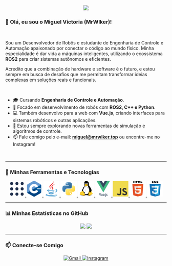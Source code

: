 <div id="header" align="center">
  <img src="https://media.giphy.com/media/M9gbBd9hFsxVELzUK7/giphy.gif" width="100"/>
</div>

### 👋 Olá, eu sou o Miguel Victoria (MrWlker)!

<br>

Sou um Desenvolvedor de Robôs e estudante de Engenharia de Controle e Automação apaixonado por conectar o código ao mundo físico. Minha especialidade é dar vida a máquinas inteligentes, utilizando o ecossistema **ROS2** para criar sistemas autônomos e eficientes.

Acredito que a combinação de hardware e software é o futuro, e estou sempre em busca de desafios que me permitam transformar ideias complexas em soluções reais e funcionais.

<br>

- 🎓 Cursando **Engenharia de Controle e Automação**.
- 🤖 Focado em desenvolvimento de robôs com **ROS2, C++ e Python**.
- 💻 Também desenvolvo para a web com **Vue.js**, criando interfaces para sistemas robóticos e outras aplicações.
- 🌱 Estou sempre explorando novas ferramentas de simulação e algoritmos de controle.
- 📫 Fale comigo pelo e-mail: **miguel@mrwlker.top** ou encontre-me no Instagram!

<br>

---

### 🚀 Minhas Ferramentas e Tecnologias

<p align="center">
  <a href="https://ros.org/" target="_blank" rel="noreferrer">
    <img src="https://raw.githubusercontent.com/devicons/devicon/master/icons/ros/ros-original.svg" alt="ros" width="50" height="50"/>
  </a>
  <a href="https://www.cplusplus.com/" target="_blank" rel="noreferrer">
    <img src="https://raw.githubusercontent.com/devicons/devicon/master/icons/cplusplus/cplusplus-original.svg" alt="cplusplus" width="50" height="50"/>
  </a>
  <a href="https://www.java.com" target="_blank" rel="noreferrer">
    <img src="https://raw.githubusercontent.com/devicons/devicon/master/icons/java/java-original.svg" alt="java" width="50" height="50"/>
  </a>
  <a href="https://www.python.org" target="_blank" rel="noreferrer">
    <img src="https://raw.githubusercontent.com/devicons/devicon/master/icons/python/python-original.svg" alt="python" width="50" height="50"/>
  </a>
  <a href="https://www.linux.org/" target="_blank" rel="noreferrer">
    <img src="https://raw.githubusercontent.com/devicons/devicon/master/icons/linux/linux-original.svg" alt="linux" width="50" height="50"/>
  </a>

  <a href="https://vuejs.org/" target="_blank" rel="noreferrer">
    <img src="https://raw.githubusercontent.com/devicons/devicon/master/icons/vuejs/vuejs-original-wordmark.svg" alt="vuejs" width="50" height="50"/>
  </a>
  <a href="https://developer.mozilla.org/en-US/docs/Web/JavaScript" target="_blank" rel="noreferrer">
    <img src="https://raw.githubusercontent.com/devicons/devicon/master/icons/javascript/javascript-original.svg" alt="javascript" width="50" height="50"/>
  </a>
  <a href="https://www.w3.org/html/" target="_blank" rel="noreferrer">
    <img src="https://raw.githubusercontent.com/devicons/devicon/master/icons/html5/html5-original-wordmark.svg" alt="html5" width="50" height="50"/>
  </a>
  <a href="https://www.w3schools.com/css/" target="_blank" rel="noreferrer">
    <img src="https://raw.githubusercontent.com/devicons/devicon/master/icons/css3/css3-original-wordmark.svg" alt="css3" width="50" height="50"/>
  </a>
</p>

---

### 📊 Minhas Estatísticas no GitHub

<p align="center">
  <img height="180em" src="https://github-readme-stats.vercel.app/api?username=MrWlker&show_icons=true&theme=tokyonight&include_all_commits=true&count_private=true"/>
  <img height="180em" src="https://github-readme-stats.vercel.app/api/top-langs/?username=MrWlker&layout=compact&langs_count=7&theme=tokyonight"/>
</p>

---

### 📫 Conecte-se Comigo

<p align="center">
  <a href="mailto:miguel@mrwlker.top">
    <img src="https://img.shields.io/badge/Gmail-D14836?style=for-the-badge&logo=gmail&logoColor=white" alt="Gmail"/>
  </a>
  <a href="https://instagram.com/Mrwlker" target="_blank">
    <img src="https://img.shields.io/badge/Instagram-E4405F?style=for-the-badge&logo=instagram&logoColor=white" alt="Instagram"/>
  </a>
</p>
